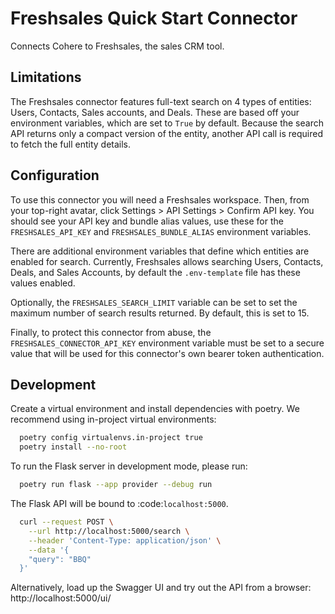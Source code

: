 # Freshsales Quick Start Connector

Connects Cohere to Freshsales, the sales CRM tool.

## Limitations

The Freshsales connector features full-text search on 4 types of entities: Users, Contacts, Sales accounts, and Deals. These are based off your environment variables, which are set to `True` by default. Because the search API returns only a compact version of the entity, another API call is required to fetch the full entity details.

## Configuration

To use this connector you will need a Freshsales workspace. Then, from your top-right avatar, click
Settings > API Settings > Confirm API key. You should see your API key and bundle alias values, use these
for the `FRESHSALES_API_KEY` and `FRESHSALES_BUNDLE_ALIAS` environment variables.

There are additional environment variables that define which entities are enabled for search. Currently,
Freshsales allows searching Users, Contacts, Deals, and Sales Accounts, by default the `.env-template` file has
these values enabled.

Optionally, the `FRESHSALES_SEARCH_LIMIT` variable can be set to set the maximum number of search results returned. By default, this is set to 15.

Finally, to protect this connector from abuse, the `FRESHSALES_CONNECTOR_API_KEY` environment variable must be set to a secure value that will be used for this connector's own bearer token authentication.

## Development

Create a virtual environment and install dependencies with poetry. We recommend using in-project virtual environments:

```bash
  poetry config virtualenvs.in-project true
  poetry install --no-root
```

To run the Flask server in development mode, please run:

```bash
  poetry run flask --app provider --debug run
```

The Flask API will be bound to :code:`localhost:5000`.

```bash
  curl --request POST \
    --url http://localhost:5000/search \
    --header 'Content-Type: application/json' \
    --data '{
    "query": "BBQ"
  }'
```

Alternatively, load up the Swagger UI and try out the API from a browser: http://localhost:5000/ui/
